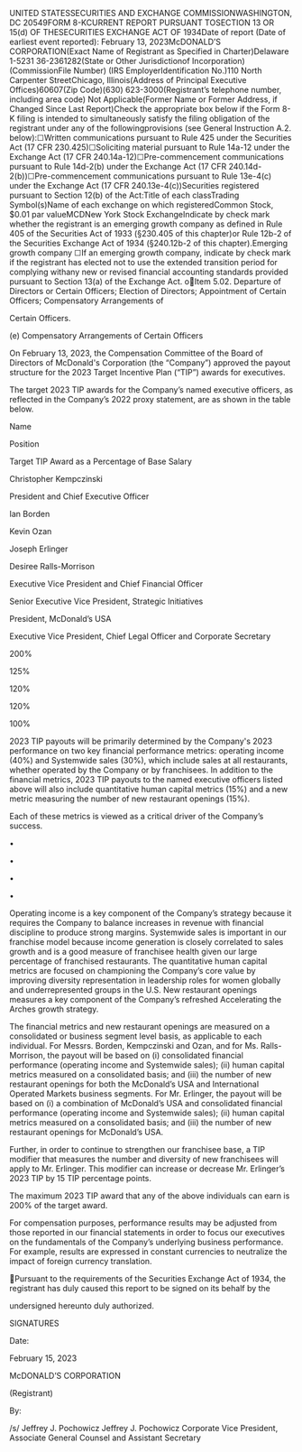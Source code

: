 UNITED STATESSECURITIES AND EXCHANGE COMMISSIONWASHINGTON, DC 20549FORM 8-KCURRENT REPORT PURSUANT TOSECTION 13 OR 15(d) OF THESECURITIES EXCHANGE ACT OF 1934Date of report (Date of earliest event reported): February 13, 2023McDONALD’S CORPORATION(Exact Name of Registrant as Specified in Charter)Delaware 1-5231 36-2361282(State or Other Jurisdictionof Incorporation) (CommissionFile Number) (IRS EmployerIdentification No.)110 North Carpenter StreetChicago, Illinois(Address of Principal Executive Offices)60607(Zip Code)(630) 623-3000(Registrant’s telephone number, including area code) Not Applicable(Former Name or Former Address, if Changed Since Last Report)Check the appropriate box below if the Form 8-K filing is intended to simultaneously satisfy the filing obligation of the registrant under any of the followingprovisions (see General Instruction A.2. below):☐Written communications pursuant to Rule 425 under the Securities Act (17 CFR 230.425)☐Soliciting material pursuant to Rule 14a-12 under the Exchange Act (17 CFR 240.14a-12)☐Pre-commencement communications pursuant to Rule 14d-2(b) under the Exchange Act (17 CFR 240.14d-2(b))☐Pre-commencement communications pursuant to Rule 13e-4(c) under the Exchange Act (17 CFR 240.13e-4(c))Securities registered pursuant to Section 12(b) of the Act:Title of each classTrading Symbol(s)Name of each exchange on which registeredCommon Stock, $0.01 par valueMCDNew York Stock ExchangeIndicate by check mark whether the registrant is an emerging growth company as defined in Rule 405 of the Securities Act of 1933 (§230.405 of this chapter)or Rule 12b-2 of the Securities Exchange Act of 1934 (§240.12b-2 of this chapter).Emerging growth company ☐If an emerging growth company, indicate by check mark if the registrant has elected not to use the extended transition period for complying withany new or revised financial accounting standards provided pursuant to Section 13(a) of the Exchange Act. oItem 5.02. Departure of Directors or Certain Officers; Election of Directors; Appointment of Certain Officers; Compensatory Arrangements of

Certain Officers.

(e) Compensatory Arrangements of Certain Officers

On February 13, 2023, the Compensation Committee of the Board of Directors of McDonald's Corporation (the “Company”) approved the payout structure for
the 2023 Target Incentive Plan (“TIP”) awards for executives.

The target 2023 TIP awards for the Company’s named executive officers, as reflected in the Company’s 2022 proxy statement, are as shown in the table below.

Name

Position

Target TIP Award as a Percentage of Base Salary

Christopher Kempczinski

President and Chief Executive Officer

Ian Borden

Kevin Ozan

Joseph Erlinger

Desiree Ralls-Morrison

Executive Vice President and Chief Financial Officer

Senior Executive Vice President, Strategic Initiatives

President, McDonald’s USA

Executive Vice President, Chief Legal Officer and Corporate
Secretary

200%

125%

120%

120%

100%

2023 TIP payouts will be primarily determined by the Company's 2023 performance on two key financial performance metrics: operating income (40%) and
Systemwide sales (30%), which include sales at all restaurants, whether operated by the Company or by franchisees. In addition to the financial metrics, 2023
TIP payouts to the named executive officers listed above will also include quantitative human capital metrics (15%) and a new metric measuring the number of
new restaurant openings (15%).

Each of these metrics is viewed as a critical driver of the Company’s success.

•

•

•

•

Operating income is a key component of the Company’s strategy because it requires the Company to balance increases in revenue with financial
discipline to produce strong margins.
Systemwide sales is important in our franchise model because income generation is closely correlated to sales growth and is a good measure of
franchisee health given our large percentage of franchised restaurants.
The quantitative human capital metrics are focused on championing the Company’s core value by improving diversity representation in leadership
roles for women globally and underrepresented groups in the U.S.
New restaurant openings measures a key component of the Company’s refreshed Accelerating the Arches growth strategy.

The financial metrics and new restaurant openings are measured on a consolidated or business segment level basis, as applicable to each individual. For
Messrs. Borden, Kempczinski and Ozan, and for Ms. Ralls-Morrison, the payout will be based on (i) consolidated financial performance (operating income and
Systemwide sales); (ii) human capital metrics measured on a consolidated basis; and (iii) the number of new restaurant openings for both the McDonald’s USA
and International Operated Markets business segments. For Mr. Erlinger, the payout will be based on (i) a combination of McDonald’s USA and consolidated
financial performance (operating income and Systemwide sales); (ii) human capital metrics measured on a consolidated basis; and (iii) the number of new
restaurant openings for McDonald’s USA.

Further, in order to continue to strengthen our franchisee base, a TIP modifier that measures the number and diversity of new franchisees will apply to Mr.
Erlinger. This modifier can increase or decrease Mr. Erlinger’s 2023 TIP by 15 TIP percentage points.

The maximum 2023 TIP award that any of the above individuals can earn is 200% of the target award.

For compensation purposes, performance results may be adjusted from those reported in our financial statements in order to focus our executives on the
fundamentals of the Company’s underlying business performance. For example, results are expressed in constant currencies to neutralize the impact of foreign
currency translation.

Pursuant to the requirements of the Securities Exchange Act of 1934, the registrant has duly caused this report to be signed on its behalf by the

undersigned hereunto duly authorized.

SIGNATURES

Date:

February 15, 2023

McDONALD’S CORPORATION

(Registrant)

By:

/s/ Jeffrey J. Pochowicz
Jeffrey J. Pochowicz
Corporate Vice President, Associate General Counsel and
Assistant Secretary

